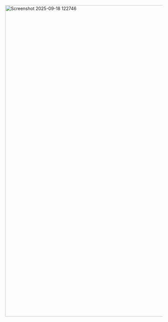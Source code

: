 <img width="1919" height="992" alt="Screenshot 2025-09-18 122746" src="https://github.com/user-attachments/assets/a0a64251-a2a4-44de-827e-88cde5983a37" />
